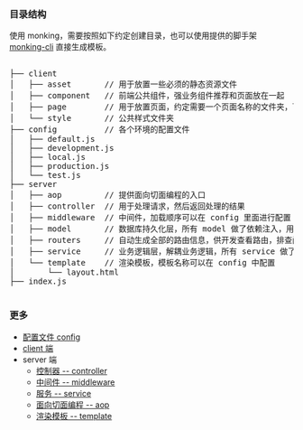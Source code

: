 ### 目录结构

使用 monking，需要按照如下约定创建目录，也可以使用提供的脚手架 [monking-cli](https://github.com/chenhebing/monking-cli) 直接生成模板。

<pre>

├── client
│   ├── asset       // 用于放置一些必须的静态资源文件
│   ├── component   // 前端公共组件，强业务组件推荐和页面放在一起
│   ├── page        // 用于放置页面，约定需要一个页面名称的文件夹，下面包含 index.js 作为入口文件
│   └── style       // 公共样式文件夹
├── config          // 各个环境的配置文件
│   ├── default.js
│   ├── development.js
│   ├── local.js
│   ├── production.js
│   └── test.js
├── server
│   ├── aop         // 提供面向切面编程的入口
│   ├── controller  // 用于处理请求，然后返回处理的结果
│   ├── middleware  // 中间件，加载顺序可以在 config 里面进行配置
│   ├── model       // 数据库持久化层，所有 model 做了依赖注入，用户可以直接调用。目前只支持 mongodb
│   ├── routers     // 自动生成全部的路由信息，供开发查看路由，排查问题。
│   ├── service     // 业务逻辑层，解耦业务逻辑，所有 service 做了依赖注入，方便用户直接调用
│   └── template    // 渲染模板，模板名称可以在 config 中配置
│       └── layout.html
├── index.js

</pre>

### 更多

- [配置文件 config](./config.md)
- [client 端](./client.md)
- server 端
    - [控制器 -- controller](./controller.md)
    - [中间件 -- middleware](./middleware.md)
    - [服务 -- service](./service.md)
    - [面向切面编程 -- aop](./aop.md)
    - [渲染模板 -- template](./template.md)